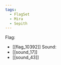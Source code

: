 ```yaml
---
tags:
  - FlagSet
  - Mira
  - Sepith
---
```

Flag:
- [[flag_10392]]
Sound:
- [[sound_17]]
- [[sound_43]]
